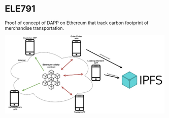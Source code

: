 # ELE791

Proof of concept of DAPP on Ethereum that track carbon footprint of merchandise transportation.

![Alt text](README_picture/System_structure.jpg?raw=true "System Structure")




